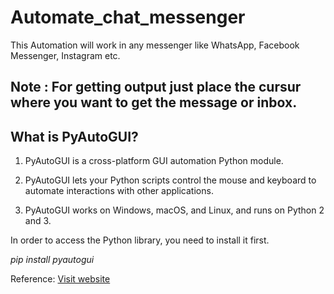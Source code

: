 # Automate_chat_messenger
This Automation will work in any messenger like WhatsApp, Facebook Messenger, Instagram etc.

## Note : For getting output just place the cursur where you want to get the message or inbox.

## What is PyAutoGUI?
1)	PyAutoGUI is a cross-platform GUI automation Python module.

2)	PyAutoGUI lets your Python scripts control the mouse and keyboard to automate interactions with other applications.

3)	PyAutoGUI works on Windows, macOS, and Linux, and runs on Python 2 and 3.



In order to access the Python library, you need to install it first.

_pip install pyautogui_

Reference:
[Visit website](https://pypi.org/project/PyAutoGUI/ "Reference Link")
